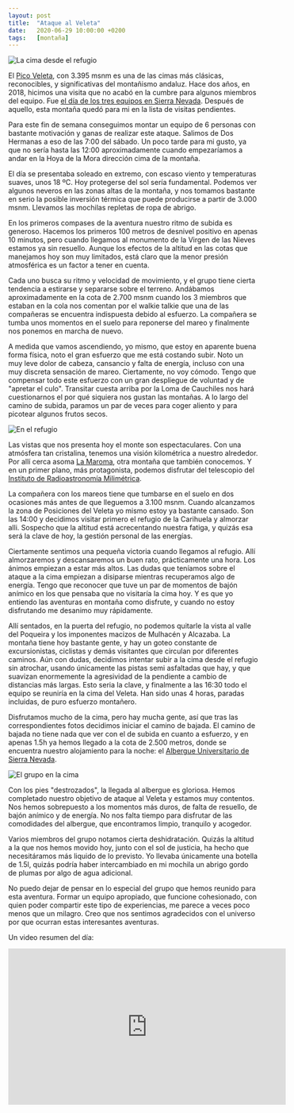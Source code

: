 ```yaml
---
layout: post
title:  "Ataque al Veleta"
date:   2020-06-29 10:00:00 +0200
tags:	[montaña]
---
```


![La cima desde el refugio][ref2]


El [Pico Veleta][wiki_veleta], con 3.395 msnm es una de las cimas más clásicas, reconocibles, y
significativas del montañismo andaluz. Hace dos años, en 2018, hicimos una visita que no acabó en
la cumbre para algunos miembros del equipo. Fue
[el día de los tres equipos en Sierra Nevada][intento]. Después de aquello, esta montaña quedó para
mi en la lista de visitas pendientes.

<!--more-->

Para este fin de semana conseguimos montar un equipo de 6 personas con bastante motivación y ganas
de realizar este ataque. Salimos de Dos Hermanas a eso de las 7:00 del sábado. Un poco tarde para
mi gusto, ya que no sería hasta las 12:00 aproximadamente cuando empezaríamos a andar en la Hoya
de la Mora dirección cima de la montaña.

El día se presentaba soleado en extremo, con escaso viento y temperaturas suaves, unos 18 ºC. Hoy
protegerse del sol sería fundamental. Podemos ver algunos neveros en las zonas altas de la montaña,
y nos tomamos bastante en serio la posible inversión térmica que puede producirse a partir de 3.000
msnm. Llevamos las mochilas repletas de ropa de abrigo.

En los primeros compases de la aventura nuestro ritmo de subida es generoso. Hacemos los primeros
100 metros de desnivel positivo en apenas 10 minutos, pero cuando llegamos al monumento de la
Virgen de las Nieves estamos ya sin resuello. Aunque los efectos de la altitud en las cotas que
manejamos hoy son muy limitados, está claro que la menor presión atmosférica es un factor a tener
en cuenta.

Cada uno busca su ritmo y velocidad de movimiento, y el grupo tiene cierta tendencia a estirarse y
separarse sobre el terreno. Andábamos aproximadamente en la cota de 2.700 msnm cuando los 3 miembros
que estaban en la cola nos comentan por el walkie talkie que una de las compañeras se encuentra
indispuesta debido al esfuerzo. La compañera se tumba unos momentos en el suelo para reponerse del
mareo y finalmente nos ponemos en marcha de nuevo.

A medida que vamos ascendiendo, yo mismo, que estoy en aparente buena forma física, noto el gran
esfuerzo que me está costando subir. Noto un muy leve dolor de cabeza, cansancio y falta de
energía, incluso con una muy discreta sensación de mareo. Ciertamente, no voy cómodo. Tengo que
compensar todo este esfuerzo con un gran despliegue de voluntad y de "apretar el culo".
Transitar cuesta arriba por la Loma de Cauchiles nos hará cuestionarnos el por qué siquiera nos
gustan las montañas. A lo largo del camino de subida, paramos un par de veces para coger aliento y
para picotear algunos frutos secos.

![En el refugio][ref1]

Las vistas que nos presenta hoy el monte son espectaculares. Con una atmósfera tan cristalina,
tenemos una visión kilométrica a nuestro alrededor. Por allí cerca asoma [La Maroma][maroma], otra
montaña que también conocemos. Y en un primer plano, más protagonista, podemos disfrutar del
telescopio del [Instituto de Radioastronomía Milimétrica][wiki_iram].

La compañera con los mareos tiene que tumbarse en el suelo en dos ocasiones más antes de que
lleguemos a 3.100 msnm. Cuando alcanzamos la zona de Posiciones del Veleta yo mismo estoy ya
bastante cansado. Son las 14:00 y decidimos visitar primero el refugio de la Carihuela y almorzar
alli. Sospecho que la altitud está acrecentando nuestra fatiga, y quizás esa será la clave de hoy,
la gestión personal de las energías.

Ciertamente sentimos una pequeña victoria cuando llegamos al refugio. Allí almorzaremos y
descansaremos un buen rato, prácticamente una hora. Los ánimos empiezan a estar más altos. Las
dudas que teníamos sobre el ataque a la cima empiezan a disiparse mientras recuperamos algo de
energía. Tengo que reconocer que tuve un par de momentos de bajón anímico en los que pensaba que
no visitaría la cima hoy. Y es que yo entiendo las aventuras en montaña como disfrute, y cuando no
estoy disfrutando me desanimo muy rápidamente.

Allí sentados, en la puerta del refugio, no podemos quitarle la vista al valle del Poqueira y los
imponentes macizos de Mulhacén y Alcazaba. La montaña tiene hoy bastante gente, y hay un goteo
constante de excursionistas, ciclistas y demás visitantes que circulan por diferentes caminos.
Aún con dudas, decidimos intentar subir a la cima desde el refugio sin atrochar, usando únicamente
las pistas semi asfaltadas que hay, y que suavizan enormemente la agresividad de la pendiente a
cambio de distancias más largas. Esto seria la clave, y finalmente a las 16:30 todo el equipo se
reuniría en la cima del Veleta. Han sido unas 4 horas, paradas incluidas, de puro esfuerzo
montañero.

Disfrutamos mucho de la cima, pero hay mucha gente, así que tras las correspondientes fotos
decidimos iniciar el camino de bajada. El camino de bajada no tiene nada que ver con el de subida
en cuanto a esfuerzo, y en apenas 1.5h ya hemos llegado a la cota de 2.500 metros, donde se
encuentra nuestro alojamiento para la noche: el [Albergue Universitario de Sierra Nevada][albergue].

![El grupo en la cima][cima]

Con los pies "destrozados", la llegada al albergue es gloriosa. Hemos completado nuestro objetivo
de ataque al Veleta y estamos muy contentos. Nos hemos sobrepuesto a los momentos más duros, de
falta de resuello, de bajón anímico y de energía. No nos falta tiempo para disfrutar de las
comodidades del albergue, que encontramos limpio, tranquilo y acogedor.

Varios miembros del grupo notamos cierta deshidratación. Quizás la altitud a la que nos hemos
movido hoy, junto con el sol de justicia, ha hecho que necesitáramos más liquido de lo previsto.
Yo llevaba únicamente una botella de 1.5l, quizás podría haber intercambiado en mi mochila un
abrigo gordo de plumas por algo de agua adicional.

No puedo dejar de pensar en lo especial del grupo que hemos reunido para esta aventura. Formar un
equipo apropiado, que funcione cohesionado, con quien poder compartir este tipo de experiencias, me
parece a veces poco menos que un milagro. Creo que nos sentimos agradecidos con el universo por que
ocurran estas interesantes aventuras.

Un video resumen del día:

<div class="iframeWrapper">
<iframe width="560" height="315"
	src="https://www.youtube-nocookie.com/embed/0_dEH6l6Wts"
	frameborder="0"
	allow="accelerometer; autoplay; encrypted-media; gyroscope; picture-in-picture"
	allowfullscreen>
</iframe>
</div>


[cima]:		{{site.url}}/assets/20200629-veleta-cima.png
[ref1]:		{{site.url}}/assets/20200629-veleta-refugio1.png
[ref2]:		{{site.url}}/assets/20200629-veleta-refugio2.png
[wiki_veleta]:	https://es.wikipedia.org/wiki/Pico_Veleta
[intento]:	{{site.url}}/2018/07/03/veleta-3-equipos.html
[wiki_iram]:	https://es.wikipedia.org/wiki/Instituto_de_Radioastronom%C3%ADa_Milim%C3%A9trica
[albergue]:	http://alberguesierranevada.com/
[maroma]:	{{site.url}}/2018/03/26/maroma-invierno-primavera.html
